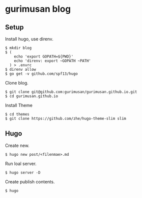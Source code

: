 gurimusan blog
==============

Setup
-----

Install hugo, use direnv.

    $ mkdir blog
    $ (
        echo 'export GOPATH=${PWD}'
        echo 'direnv: export ~GOPATH ~PATH'
      ) > .envrc
    $ direnv allow
    $ go get -v github.com/spf13/hugo

Clone blog.

    $ git clone git@github.com:gurimusan/gurimusan.github.io.git
    $ cd gurimusan.github.io

Install Theme

    $ cd themes
    $ git clone https://github.com/zhe/hugo-theme-slim slim


Hugo
----

Create new.

    $ hugo new post/<filenmae>.md

Run loal server.

    $ hugo server -D

Create publish contents.

    $ hugo
